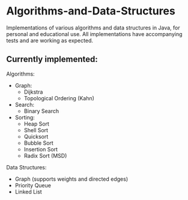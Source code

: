 # Algorithms-and-Data-Structures
Implementations of various algorithms and data structures in Java, for personal and educational use. All implementations have accompanying tests and are working as expected.

## Currently implemented:
Algorithms:
* Graph:
  * Dijkstra
  * Topological Ordering (Kahn)
* Search:
  * Binary Search
* Sorting:
  * Heap Sort
  * Shell Sort
  * Quicksort
  * Bubble Sort
  * Insertion Sort
  * Radix Sort (MSD)
  
Data Structures:
* Graph (supports weights and directed edges)
* Priority Queue
* Linked List
